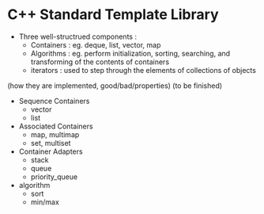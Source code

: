 # C++ Standard Template Library
* Three well-structrued components :
    * Containers : eg. deque, list, vector, map
    * Algorithms : eg. perform initialization, sorting, searching, and transforming of the contents of containers
    * iterators : used to step through the elements of collections of objects

(how they are implemented, good/bad/properties)
(to be finished)
* Sequence Containers
    * vector
    * list
* Associated Containers
    * map, multimap
    * set, multiset
* Container Adapters
    * stack
    * queue
    * priority_queue
* algorithm
    * sort
    * min/max


